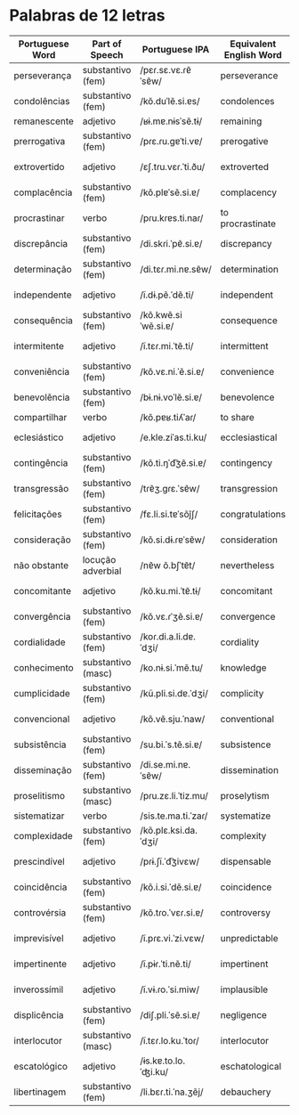 # Palabras de 12 letras

| Portuguese Word | Part of Speech    | Portuguese IPA           | Equivalent English Word   | English IPA (USA)        | Equivalent Spanish Word  | Spanish IPA (Latin American) | Word No. |
|-----------------|-------------------|--------------------------|---------------------------|--------------------------|--------------------------|-----------------------------|----------|
| perseverança    | substantivo (fem)  | /pɛɾ.sɛ.vɛ.ɾɐ̃ˈsɐ̃w/    | perseverance              | /ˌpɜːr.səˈvɪə.rəns/     | perseverancia            | /perseveɾanˈθja/             |          |
| condolências    | substantivo (fem)  | /kõ.duˈlẽ.si.ɐs/         | condolences               | /kənˈdoʊ.lənsɪz/        | condolencias             | /kondolenˈθjas/             |          |
| remanescente    | adjetivo           | /ʁɨ.mɐ.nɨsˈsẽ.tɨ/       | remaining                 | /rɪˈmeɪ.nɪŋ/            | remanente                | /remaˈnesente/               |          |
| prerrogativa    | substantivo (fem)  | /pɾɛ.ɾu.ɡɐˈti.vɐ/       | prerogative               | /prɪˈrɒɡ.ə.tɪv/         | prerrogativa             | /prerogaˈtiva/               |          |
| extrovertido    | adjetivo           | /ɛʃ.tɾu.vɛɾ.ˈti.ðu/      | extroverted               | /ˌɛk.stroʊˈvɜːr.tɪd/   | extrovertido             | /ekstɾoβeɾˈtiðo/             |          |
| complacência    | substantivo (fem)  | /kõ.plɐˈsẽ.si.ɐ/         | complacency               | /kəmˈpleɪ.sən.si/       | complacencia             | /komplazenˈθja/             |          |
| procrastinar    | verbo              | /pɾu.kɾɐs.ti.naɾ/         | to procrastinate          | /proʊˈkræs.təˌneɪt/    | procrastinar             | /pɾokɾastinaɾ/              |          |
| discrepância    | substantivo (fem)  | /di.skɾi.ˈpɐ̃.si.ɐ/       | discrepancy               | /dɪˈskrɛp.ən.si/        | discrepancia             | /diskɾepanˈθja/             |          |
| determinação   | substantivo (fem)  | /di.tɛɾ.mi.nɐ.sɐ̃w/      | determination             | /dɪˌtɜːr.mɪˈneɪ.ʃən/  | determinación           | /deteminaˈsjon/             |          |
| independente   | adjetivo           | /ĩ.dɨ.pẽ.ˈdẽ.ti/         | independent               | /ˌɪn.dɪˈpɛn.dənt/       | independiente           | /indepenˈdjente/             |          |
| consequência    | substantivo (fem)  | /kõ.kwẽ.siˈwẽ.si.ɐ/      | consequence               | /ˈkɒn.sɪ.kwəns/         | consecuencia             | /konsekwenˈθja/             |          |
| intermitente    | adjetivo           | /ĩ.tɛɾ.mi.ˈtẽ.ti/        | intermittent              | /ˌɪn.tərˈmɪt.ənt/      | intermitente             | /inteɾmitenˈte/              |          |
| conveniência    | substantivo (fem)  | /kõ.vɛ.ni.ˈẽ.si.ɐ/       | convenience               | /kənˈviː.niəns/         | conveniencia             | /kobeniˈjenθja/             |          |
| benevolência    | substantivo (fem)  | /bɨ.nɨ.voˈlẽ.si.ɐ/       | benevolence               | /bɪˈnɛv.ə.ləns/        | benevolencia             | /ben̪eβoˈljenθja/             |          |
| compartilhar    | verbo              | /kõ.pɐʁ.tiʎˈaɾ/         | to share                  | /ʃeər/                 | compartir               | /kompɑɾˈtiljaɾ/             |          |
| eclesiástico     | adjetivo             | /e.kle.ziˈas.ti.ku/         | ecclesiastical               | /ɪˌkliziˈæs.tɪk.əl/      | eclesiástico              | /ekleˈsjastiko/             |          |
| contingência     | substantivo (fem)    | /kõ.ti.ŋˈd͡ʒẽ.si.ɐ/         | contingency                  | /kənˈtɪn.dʒən.si/        | contingencia              | /kontinˈxensja/             |          |
| transgressão     | substantivo (fem)    | /tɾɐ̃ʒ.gɾɛ.ˈsɐ̃w/          | transgression                | /trænzˈɡrɛ.ʃən/          | transgresión              | /tɾanzɡɾeˈsjon/             |          |
| felicitações    | substantivo (fem)    | /fɛ.li.si.tɐˈsõj̃ʃ/         | congratulations              | /kənˌɡræd͡ʒ.əˈleɪ.ʃənz/ | felicitaciones           | /felisitaˈsjones/           |          |
| consideração    | substantivo (fem)    | /kõ.si.dɨ.ɾɐˈsɐ̃w/          | consideration                | /kənˌsɪd.əˈreɪ.ʃən/    | consideración            | /konsideɾaˈsjon/            |          |
| não obstante    | locução adverbial   | /nɐ̃w õ.bʃˈtɐ̃t/           | nevertheless                 | /ˌnev.əð.ˈlɛs/          | no obstante              | /no oβˈstante/              |          |
| concomitante    | adjetivo             | /kõ.ku.mi.ˈtɐ̃.tɨ/         | concomitant                  | /kənˈkɒm.ɪ.tənt/        | concomitante              | /konkomitante/             |          |
| convergência     | substantivo (fem)    | /kõ.vɛ.ɾˈʒẽ.si.ɐ/         | convergence                  | /kənˈvɜːr.dʒəns/        | convergencia              | /konβeɾˈxensja/             |          |
| cordialidade    | substantivo (fem)    | /koɾ.di.a.li.dɐ.ˈdʒi/       | cordiality                   | /ˌkɔːr.diˈæl.ə.ti/      | cordialidad              | /koɾdjaˈliðað/              |          |
| conhecimento    | substantivo (masc)   | /ko.nɨ.si.ˈmẽ.tu/          | knowledge                    | /ˈnɒ.lɪdʒ/              | conocimiento             | /konokimjenˈto/            |          |
| cumplicidade    | substantivo (fem)    | /kũ.pli.si.dɐ.ˈdʒi/       | complicity                   | /kəmˈplɪs.ɪ.ti/         | complicidad              | /kompliθiˈðað/             |          |
| convencional    | adjetivo             | /kõ.vẽ.sju.ˈnaw/           | conventional                 | /kənˈvenʃən.əl/         | convencionalidad         | /konβensjonalidad/         |          |
| subsistência     | substantivo (fem)    | /su.bi.ˈs.tẽ.si.ɐ/         | subsistence                 | /səbˈsɪs.təns/           | subsistencia              | /subsistenˈθja/            |          |
| disseminação     | substantivo (fem)    | /di.se.mi.nɐ.ˈsɐ̃w/        | dissemination               | /dɪˌsɛ.məˈneɪ.ʃən/      | diseminación             | /diseminaˈsjon/            |          |
| proselitismo     | substantivo (masc)   | /pɾu.zɛ.li.ˈtiz.mu/        | proselytism                 | /ˈprɑː.sə.lɪˌtɪz.əm/   | proselitismo             | /proseliˈtismo/            |          |
| sistematizar     | verbo                | /sis.te.ma.ti.ˈzaɾ/         | systematize                 | /ˈsɪs.təˌmaɪz/           | sistematizar              | /sistematizar/             |          |
| complexidade     | substantivo (fem)    | /kõ.plɛ.ksi.da.ˈdʒi/       | complexity                   | /kəmˈplɛks.ə.ti/         | complejidad               | /kompleˈxidad/             |          |
| prescindível     | adjetivo             | /pɾɨ.ʃĩ.ˈd͡ʒivɛw/          | dispensable                 | /dɪsˈpɛns.ə.bəl/        | prescindible             | /presinˈdible/             |          |
| coincidência     | substantivo (fem)    | /kõ.i.si.ˈdẽ.si.ɐ/         | coincidence                  | /koʊnˈsaɪ.dəns/          | coincidencia              | /koinsidenˈθja/            |          |
| controvérsia     | substantivo (fem)    | /kõ.tɾo.ˈvɛɾ.si.ɐ/         | controversy                 | /ˈkɒn.trəˌvɜːr.si/      | controversia              | /kontrοˈβersja/             |          |
| imprevisível     | adjetivo             | /ĩ.pɾɛ.vi.ˈzi.vɛw/         | unpredictable               | /ˌʌn.prɪˈvɪ.zə.bəl/     | imprevisible              | /impɾeβiˈsible/             |          |
| impertinente     | adjetivo             | /ĩ.pɨɾ.ˈti.nẽ.ti/          | impertinent                 | /ɪmˈpɝː.tɪ.nənt/        | impertinente              | /impertɪˈnente/            |          |
| inverossímil     | adjetivo             | /ĩ.vɨ.ɾo.ˈsi.miw/         | implausible                 | /ɪmˈplɔː.zə.bəl/        | inverosímil               | /imβeɾoˈsimil/             |          |
| displicência     | substantivo (fem)    | /diʃ.pli.ˈsẽ.si.ɐ/         | negligence                   | /ˈnɛɡ.lə.dʒəns/         | desidia                   | /desiˈðja/                |          |
| interlocutor     | substantivo (masc)   | /ĩ.tɛɾ.lo.ku.ˈtoɾ/         | interlocutor                 | /ˌɪn.tərˈlɑː.kjə.tər/  | interlocutor             | /inteɾloˈkutoɾ/            |          |
| escatológico     | adjetivo             | /ɨs.kɐ.to.lo.ˈʤi.ku/       | eschatological              | /ˌɛs.kə.təˈlɒdʒ.ɪ.kəl/ | escatológico              | /eskatoloˈxiko/            |          |
| libertinagem     | substantivo (fem)    | /li.bɛɾ.ti.ˈna.ʒẽj/        | debauchery                   | /dɪˈbɔː.tʃə.ri/         | libertinaje              | /libeɾtinaˈxe/             |          |


